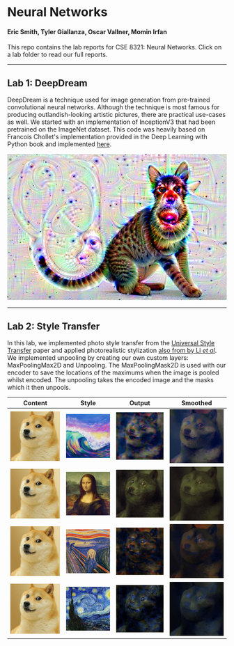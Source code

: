 
# Neural Networks
#### Eric Smith, Tyler Giallanza, Oscar Vallner, Momin Irfan

This repo contains the lab reports for CSE 8321: Neural Networks. Click on a lab folder to read our full reports.
_______
## Lab 1: DeepDream

DeepDream is a technique used for image generation from pre-trained convolutional neural networks. Although the technique is most famous for producing outlandish-looking artistic pictures, there are practical use-cases as well. We started with an implementation of InceptionV3 that had been pretrained on the ImageNet dataset. This code was heavily based on Francois Chollet's implementation provided in the Deep Learning with Python book and implemented [here](https://github.com/fchollet/deep-learning-with-python-notebooks/blob/master/8.2-deep-dream.ipynb).

![cat](./Lab1/readme_images/Lab%20One_final_two_38_1.png)
_________

## Lab 2: Style Transfer
In this lab, we implemented photo style transfer from the [Universal Style Transfer](https://arxiv.org/abs/1705.08086) paper and applied photorealistic stylization [also from by Li *et al*](https://arxiv.org/abs/1705.08086). We implemented unpooling by creating our own custom layers: MaxPoolingMax2D and Unpooling. The MaxPoolingMask2D is used with our encoder to save the locations of the maximums when the image is pooled whilst encoded. The unpooling takes the encoded image and the masks which it then unpools.

|Content|Style|Output|Smoothed|
|---|---|---|---|
|![content](./Lab2/input_images/doge-256.jpg)|![style](./Lab2/input_images/wavestyle.jpg)|![output](./Lab2/output_images/wavestyled_doge.jpg)|![smoothed](./Lab2/output_images/wavestyled_doge_smooth.jpg)|
|![content](./Lab2/input_images/doge-256.jpg)|![style](./Lab2/input_images/mona.jpg)|![output](./Lab2/output_images/mona_dog.jpg)|![smoothed](./Lab2/output_images/mona_dog_smoothed.jpg)|
|![content](./Lab2/input_images/doge-256.jpg)|![style](./Lab2/input_images/scream.jpg)|![output](./Lab2/output_images/scream_dog.jpg)|![smoothed](./Lab2/output_images/scream_dog_smooth.jpg)|
|![content](./Lab2/input_images/doge-256.jpg)|![style](./Lab2/input_images/starry.jpg)|![output](./Lab2/output_images/starry_dog.jpg)|![smoothed](./Lab2/output_images/starry_dog_smooth.jpg)|


```python

```
